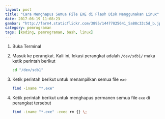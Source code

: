 ```yaml
---
layout: post
title: "Cara Menghapus Semua File EXE di Flash Disk Menggunakan Linux"
date: 2017-06-19 11:08:23
gambar: "http://farm4.staticflickr.com/3895/14477825641_5a88c33c5d_b.jpg"
category: pemrograman
tags: [koding, pemrograman, bash, linux]
---
```


1. Buka Terminal

2. Masuk ke perangkat. Kali ini, lokasi perangkat adalah `/dev/sdb1/` maka ketik perintah berikut

    ```bash
    cd "/dev/sdb1"
    ```

3. Ketik perintah berikut untuk menampilkan semua file `exe`

    ```bash
    find -iname "*.exe"
    ```

4. Ketik perintah berikut untuk menghapus permanen semua file `exe` di perangkat tersebut

    ```bash
    find -iname "*.exe" -exec rm {} \;
    ```